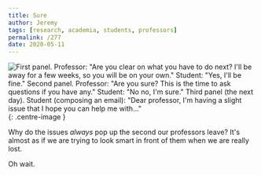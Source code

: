 ```yaml
---
title: Sure
author: Jeremy
tags: [research, academia, students, professors]
permalink: /277
date: 2020-05-11
---
```


![First panel. Professor: "Are you clear on what you have to do next? I'll be away for a few weeks, so you will be on your own." Student: "Yes, I'll be fine." Second panel. Professor: "Are you sure? This is the time to ask questions if you have any." Student: "No no, I'm sure." Third panel (the next day). Student (composing an email): "Dear professor, I'm having a slight issue that I hope you can help me with..."](https://res.cloudinary.com/dh3hm8pb7/image/upload/c_scale,q_auto:best,w_615/v1535842782/Handwaving/Published/Sure.png){: .centre-image }

Why do the issues *always* pop up the second our professors leave? It's almost as if we are trying to look smart in front of them when we are really lost.

Oh wait.
